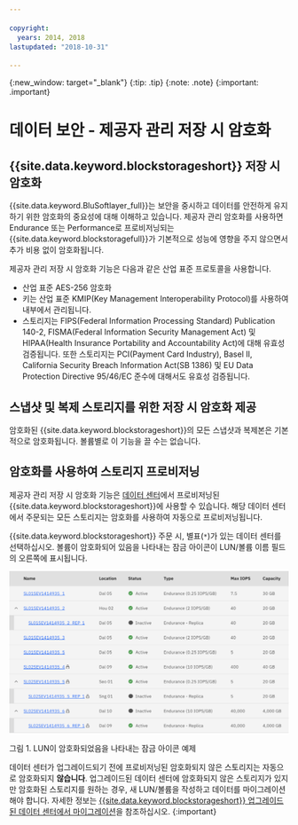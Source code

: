 ```yaml
---

copyright:
  years: 2014, 2018
lastupdated: "2018-10-31"

---
```

{:new_window: target="_blank"}
{:tip: .tip}
{:note: .note}
{:important: .important}

# 데이터 보안 - 제공자 관리 저장 시 암호화

## {{site.data.keyword.blockstorageshort}} 저장 시 암호화

{{site.data.keyword.BluSoftlayer_full}}는 보안을 중시하고 데이터를 안전하게 유지하기 위한 암호화의 중요성에 대해 이해하고 있습니다. 제공자 관리 암호화를 사용하면 Endurance 또는 Performance로 프로비저닝되는 {{site.data.keyword.blockstoragefull}}가 기본적으로 성능에 영향을 주지 않으면서 추가 비용 없이 암호화됩니다.

제공자 관리 저장 시 암호화 기능은 다음과 같은 산업 표준 프로토콜을 사용합니다.

* 산업 표준 AES-256 암호화
* 키는 산업 표준 KMIP(Key Management Interoperability Protocol)를 사용하여 내부에서 관리됩니다.
* 스토리지는 FIPS(Federal Information Processing Standard) Publication 140-2, FISMA(Federal Information Security Management Act) 및 HIPAA(Health Insurance Portability and Accountability Act)에 대해 유효성 검증됩니다. 또한 스토리지는 PCI(Payment Card Industry), Basel II, California Security Breach Information Act(SB 1386) 및 EU Data Protection Directive 95/46/EC 준수에 대해서도 유효성 검증됩니다.

## 스냅샷 및 복제 스토리지를 위한 저장 시 암호화 제공  

암호화된 {{site.data.keyword.blockstorageshort}}의 모든 스냅샷과 복제본은 기본적으로 암호화됩니다. 볼륨별로 이 기능을 끌 수는 없습니다.

## 암호화를 사용하여 스토리지 프로비저닝

제공자 관리 저장 시 암호화 기능은 [데이터 센터](new-ibm-block-and-file-storage-location-and-features.html)에서 프로비저닝된 {{site.data.keyword.blockstorageshort}}에 사용할 수 있습니다. 해당 데이터 센터에서 주문되는 모든 스토리지는 암호화를 사용하여 자동으로 프로비저닝됩니다.

{{site.data.keyword.blockstorageshort}} 주문 시, 별표(`*`)가 있는 데이터 센터를 선택하십시오. 볼륨이 암호화되어 있음을 나타내는 잠금 아이콘이 LUN/볼륨 이름 필드의 오른쪽에 표시됩니다.

![잠금 아이콘은 LUN이 암호화되어 있음을 나타냅니다.](/images/encryptedstorage.png)
<caption>그림 1. LUN이 암호화되었음을 나타내는 잠금 아이콘 예제</caption>



데이터 센터가 업그레이드되기 전에 프로비저닝된 암호화되지 않은 스토리지는 자동으로 암호화되지 **않습니다**. 업그레이드된 데이터 센터에 암호화되지 않은 스토리지가 있지만 암호화된 스토리지를 원하는 경우, 새 LUN/볼륨을 작성하고 데이터를 마이그레이션해야 합니다. 자세한 정보는 [{{site.data.keyword.blockstorageshort}} 업그레이드된 데이터 센터에서 마이그레이션](migrate-block-storage-encrypted-block-storage.html)을 참조하십시오.
{:important}
